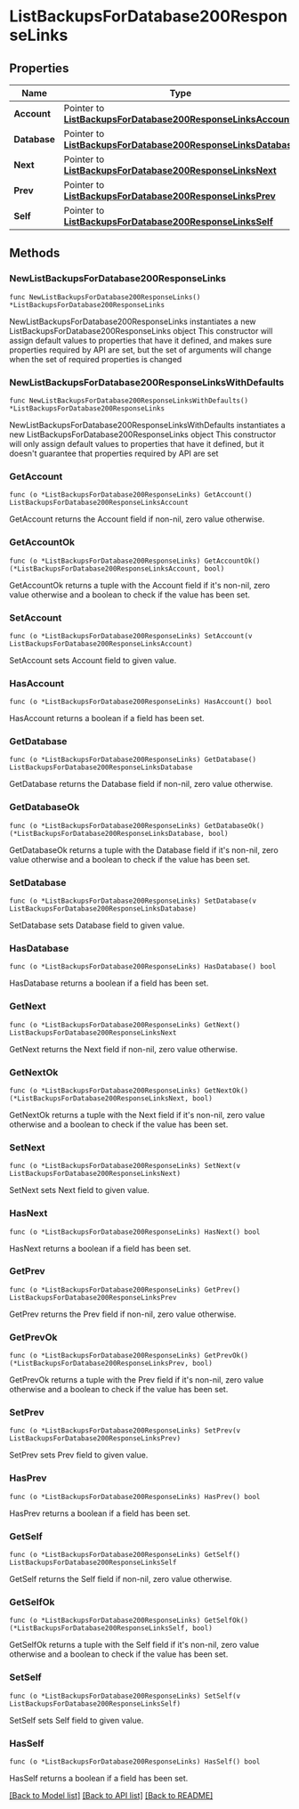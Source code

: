 # ListBackupsForDatabase200ResponseLinks

## Properties

Name | Type | Description | Notes
------------ | ------------- | ------------- | -------------
**Account** | Pointer to [**ListBackupsForDatabase200ResponseLinksAccount**](ListBackupsForDatabase200ResponseLinksAccount.md) |  | [optional] 
**Database** | Pointer to [**ListBackupsForDatabase200ResponseLinksDatabase**](ListBackupsForDatabase200ResponseLinksDatabase.md) |  | [optional] 
**Next** | Pointer to [**ListBackupsForDatabase200ResponseLinksNext**](ListBackupsForDatabase200ResponseLinksNext.md) |  | [optional] 
**Prev** | Pointer to [**ListBackupsForDatabase200ResponseLinksPrev**](ListBackupsForDatabase200ResponseLinksPrev.md) |  | [optional] 
**Self** | Pointer to [**ListBackupsForDatabase200ResponseLinksSelf**](ListBackupsForDatabase200ResponseLinksSelf.md) |  | [optional] 

## Methods

### NewListBackupsForDatabase200ResponseLinks

`func NewListBackupsForDatabase200ResponseLinks() *ListBackupsForDatabase200ResponseLinks`

NewListBackupsForDatabase200ResponseLinks instantiates a new ListBackupsForDatabase200ResponseLinks object
This constructor will assign default values to properties that have it defined,
and makes sure properties required by API are set, but the set of arguments
will change when the set of required properties is changed

### NewListBackupsForDatabase200ResponseLinksWithDefaults

`func NewListBackupsForDatabase200ResponseLinksWithDefaults() *ListBackupsForDatabase200ResponseLinks`

NewListBackupsForDatabase200ResponseLinksWithDefaults instantiates a new ListBackupsForDatabase200ResponseLinks object
This constructor will only assign default values to properties that have it defined,
but it doesn't guarantee that properties required by API are set

### GetAccount

`func (o *ListBackupsForDatabase200ResponseLinks) GetAccount() ListBackupsForDatabase200ResponseLinksAccount`

GetAccount returns the Account field if non-nil, zero value otherwise.

### GetAccountOk

`func (o *ListBackupsForDatabase200ResponseLinks) GetAccountOk() (*ListBackupsForDatabase200ResponseLinksAccount, bool)`

GetAccountOk returns a tuple with the Account field if it's non-nil, zero value otherwise
and a boolean to check if the value has been set.

### SetAccount

`func (o *ListBackupsForDatabase200ResponseLinks) SetAccount(v ListBackupsForDatabase200ResponseLinksAccount)`

SetAccount sets Account field to given value.

### HasAccount

`func (o *ListBackupsForDatabase200ResponseLinks) HasAccount() bool`

HasAccount returns a boolean if a field has been set.

### GetDatabase

`func (o *ListBackupsForDatabase200ResponseLinks) GetDatabase() ListBackupsForDatabase200ResponseLinksDatabase`

GetDatabase returns the Database field if non-nil, zero value otherwise.

### GetDatabaseOk

`func (o *ListBackupsForDatabase200ResponseLinks) GetDatabaseOk() (*ListBackupsForDatabase200ResponseLinksDatabase, bool)`

GetDatabaseOk returns a tuple with the Database field if it's non-nil, zero value otherwise
and a boolean to check if the value has been set.

### SetDatabase

`func (o *ListBackupsForDatabase200ResponseLinks) SetDatabase(v ListBackupsForDatabase200ResponseLinksDatabase)`

SetDatabase sets Database field to given value.

### HasDatabase

`func (o *ListBackupsForDatabase200ResponseLinks) HasDatabase() bool`

HasDatabase returns a boolean if a field has been set.

### GetNext

`func (o *ListBackupsForDatabase200ResponseLinks) GetNext() ListBackupsForDatabase200ResponseLinksNext`

GetNext returns the Next field if non-nil, zero value otherwise.

### GetNextOk

`func (o *ListBackupsForDatabase200ResponseLinks) GetNextOk() (*ListBackupsForDatabase200ResponseLinksNext, bool)`

GetNextOk returns a tuple with the Next field if it's non-nil, zero value otherwise
and a boolean to check if the value has been set.

### SetNext

`func (o *ListBackupsForDatabase200ResponseLinks) SetNext(v ListBackupsForDatabase200ResponseLinksNext)`

SetNext sets Next field to given value.

### HasNext

`func (o *ListBackupsForDatabase200ResponseLinks) HasNext() bool`

HasNext returns a boolean if a field has been set.

### GetPrev

`func (o *ListBackupsForDatabase200ResponseLinks) GetPrev() ListBackupsForDatabase200ResponseLinksPrev`

GetPrev returns the Prev field if non-nil, zero value otherwise.

### GetPrevOk

`func (o *ListBackupsForDatabase200ResponseLinks) GetPrevOk() (*ListBackupsForDatabase200ResponseLinksPrev, bool)`

GetPrevOk returns a tuple with the Prev field if it's non-nil, zero value otherwise
and a boolean to check if the value has been set.

### SetPrev

`func (o *ListBackupsForDatabase200ResponseLinks) SetPrev(v ListBackupsForDatabase200ResponseLinksPrev)`

SetPrev sets Prev field to given value.

### HasPrev

`func (o *ListBackupsForDatabase200ResponseLinks) HasPrev() bool`

HasPrev returns a boolean if a field has been set.

### GetSelf

`func (o *ListBackupsForDatabase200ResponseLinks) GetSelf() ListBackupsForDatabase200ResponseLinksSelf`

GetSelf returns the Self field if non-nil, zero value otherwise.

### GetSelfOk

`func (o *ListBackupsForDatabase200ResponseLinks) GetSelfOk() (*ListBackupsForDatabase200ResponseLinksSelf, bool)`

GetSelfOk returns a tuple with the Self field if it's non-nil, zero value otherwise
and a boolean to check if the value has been set.

### SetSelf

`func (o *ListBackupsForDatabase200ResponseLinks) SetSelf(v ListBackupsForDatabase200ResponseLinksSelf)`

SetSelf sets Self field to given value.

### HasSelf

`func (o *ListBackupsForDatabase200ResponseLinks) HasSelf() bool`

HasSelf returns a boolean if a field has been set.


[[Back to Model list]](../README.md#documentation-for-models) [[Back to API list]](../README.md#documentation-for-api-endpoints) [[Back to README]](../README.md)


